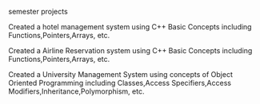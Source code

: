 semester projects


Created a hotel management system using C++ Basic Concepts including Functions,Pointers,Arrays, etc.

Created a Airline Reservation system using C++ Basic Concepts including Functions,Pointers,Arrays, etc.

Created a University Management System using concepts of Object Oriented Programming including Classes,Access Specifiers,Access Modifiers,Inheritance,Polymorphism, etc.


